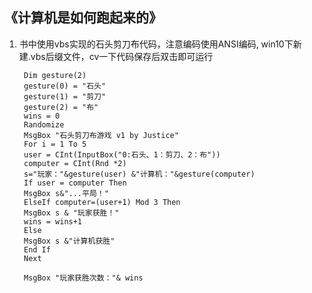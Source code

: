 ##  《计算机是如何跑起来的》

1. 书中使用vbs实现的石头剪刀布代码，注意编码使用ANSI编码,
win10下新建.vbs后缀文件，cv一下代码保存后双击即可运行
   ```vbs    
    Dim gesture(2)
    gesture(0) = "石头"
    gesture(1) = "剪刀"
    gesture(2) = "布"
    wins = 0
    Randomize
    MsgBox "石头剪刀布游戏 v1 by Justice"
    For i = 1 To 5
    user = CInt(InputBox("0:石头、1：剪刀、2：布"))
    computer = CInt(Rnd *2)
    s="玩家："&gesture(user) &"计算机："&gesture(computer)
    If user = computer Then
    MsgBox s&"...平局！"
    ElseIf computer=(user+1) Mod 3 Then
    MsgBox s & "玩家获胜！"
    wins = wins+1
    Else
    MsgBox s &"计算机获胜"
    End If
    Next
    
    MsgBox "玩家获胜次数："& wins
    ```
